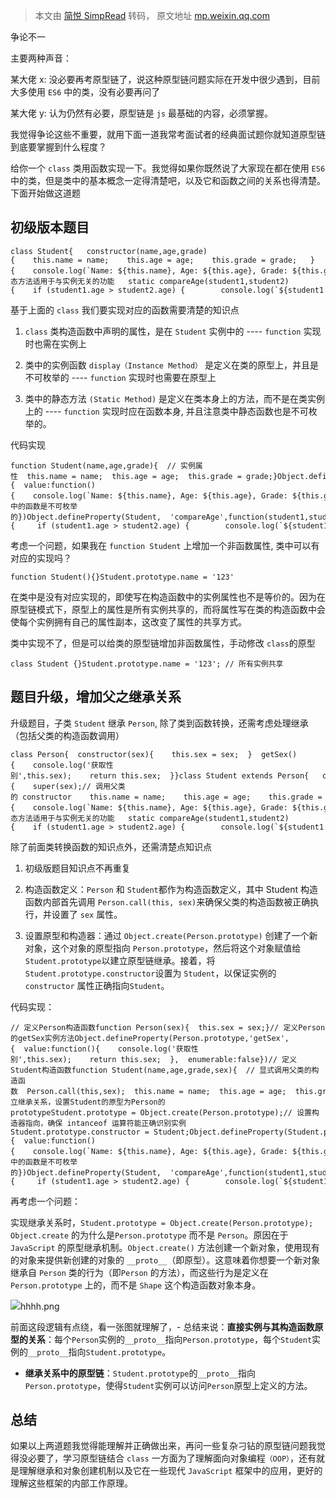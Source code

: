 > 本文由 [简悦 SimpRead](http://ksria.com/simpread/) 转码， 原文地址 [mp.weixin.qq.com](https://mp.weixin.qq.com/s/8-3LC2Sfqn6n1v37dkXCjQ)

争论不一

主要两种声音：

某大佬 x: 没必要再考原型链了，说这种原型链问题实际在开发中很少遇到，目前大多使用 `ES6` 中的类，没有必要再问了

某大佬 y: 认为仍然有必要，原型链是 `js` 最基础的内容，必须掌握。

我觉得争论这些不重要，就用下面一道我常考面试者的经典面试题你就知道原型链到底要掌握到什么程度？

给你一个 `class` 类用函数实现一下。我觉得如果你既然说了大家现在都在使用 `ES6` 中的类，但是类中的基本概念一定得清楚吧，以及它和函数之间的关系也得清楚。下面开始做这道题

初级版本题目
------

```
class Student{   constructor(name,age,grade){    this.name = name;    this.age = age;    this.grade = grade;   }       displayInfo(){    console.log(`Name: ${this.name}, Age: ${this.age}, Grade: ${this.grade}`);   }   // 静态方法适用于与实例无关的功能   static compareAge(student1,student2){    if (student1.age > student2.age) {        console.log(`${student1.name} is older than ${student2.name}.`);      } else if (student1.age < student2.age) {        console.log(`${student1.name} is younger than ${student2.name}.`);      } else {        console.log(`${student1.name} and ${student2.name} are of the same age.`);      }   }}
```

基于上面的 `class` 我们要实现对应的函数需要清楚的知识点

1.  `class` 类构造函数中声明的属性，是在 `Student` 实例中的 ---- `function` 实现时也需在实例上
    
2.  类中的实例函数 `display（Instance Method）` 是定义在类的原型上，并且是不可枚举的 ---- `function` 实现时也需要在原型上
    
3.  类中的静态方法 `(Static Method)` 是定义在类本身上的方法，而不是在类实例上的 ---- `function` 实现时应在函数本身, 并且注意类中静态函数也是不可枚举的。
    

代码实现

```
function Student(name,age,grade){  // 实例属性  this.name = name;  this.age = age;  this.grade = grade;}Object.defineProperty(Student.prototype,'displayInfo',{  value:function(){    console.log(`Name: ${this.name}, Age: ${this.age}, Grade: ${this.grade}`);  },  enumerable:false,// 类中的函数是不可枚举的})Object.defineProperty(Student,  'compareAge',function(student1,student2){     if (student1.age > student2.age) {        console.log(`${student1.name} is older than ${student2.name}.`);      } else if (student1.age < student2.age) {        console.log(`${student1.name} is younger than ${student2.name}.`);      } else {        console.log(`${student1.name} and ${student2.name} are of the same age.`);      }  })
```

考虑一个问题，如果我在 `function Student` 上增加一个非函数属性, 类中可以有对应的实现吗？

```
function Student(){}Student.prototype.name = '123'
```

在类中是没有对应实现的，即使写在构造函数中的实例属性也不是等价的。因为在原型链模式下，原型上的属性是所有实例共享的，而将属性写在类的构造函数中会使每个实例拥有自己的属性副本，这改变了属性的共享方式。

类中实现不了，但是可以给类的原型链增加非函数属性，手动修改 `class`的原型

```
class Student {}Student.prototype.name = '123'; // 所有实例共享
```

题目升级，增加父之继承关系
-------------

升级题目，子类 `Student` 继承 `Person`, 除了类到函数转换，还需考虑处理继承（包括父类的构造函数调用）

```
class Person{  constructor(sex){    this.sex = sex;  }  getSex(){    console.log('获取性别',this.sex);    return this.sex;  }}class Student extends Person{   constructor(name,age,grade,sex){    super(sex);// 调用父类的 constructor    this.name = name;    this.age = age;    this.grade = grade;   }       displayInfo(){    console.log(`Name: ${this.name}, Age: ${this.age}, Grade: ${this.grade}`);   }   // 静态方法适用于与实例无关的功能   static compareAge(student1,student2){    if (student1.age > student2.age) {        console.log(`${student1.name} is older than ${student2.name}.`);      } else if (student1.age < student2.age) {        console.log(`${student1.name} is younger than ${student2.name}.`);      } else {        console.log(`${student1.name} and ${student2.name} are of the same age.`);      }   }}
```

除了前面类转换函数的知识点外，还需清楚点知识点

1.  初级版题目知识点不再重复
    
2.  构造函数定义：`Person` 和 `Student`都作为构造函数定义，其中 Student 构造函数内部首先调用 `Person.call(this, sex)`来确保父类的构造函数被正确执行，并设置了 `sex` 属性。
    
3.  设置原型和构造器：通过 `Object.create(Person.prototype)` 创建了一个新对象，这个对象的原型指向 `Person.prototype`，然后将这个对象赋值给 `Student.prototype`以建立原型链继承。接着，将 `Student.prototype.constructor`设置为 `Student`，以保证实例的 `constructor` 属性正确指向`Student`。
    

代码实现：

```
// 定义Person构造函数function Person(sex){  this.sex = sex;}// 定义Person的getSex实例方法Object.defineProperty(Person.prototype,'getSex',{  value:function(){    console.log('获取性别',this.sex);    return this.sex;  },  enumerable:false})// 定义Student构造函数function Student(name,age,grade,sex){  // 显式调用父类的构造函数  Person.call(this,sex);  this.name = name;  this.age = age;  this.grade = grade;}// 建立继承关系，设置Student的原型为Person的prototypeStudent.prototype = Object.create(Person.prototype);// 设置构造器指向，确保 intanceof 运算符能正确识别实例Student.prototype.constructor = Student;Object.defineProperty(Student.prototype,'displayInfo',{  value:function(){    console.log(`Name: ${this.name}, Age: ${this.age}, Grade: ${this.grade}`);  },  enumerable:false,// 类中的函数是不可枚举的})Object.defineProperty(Student,  'compareAge',function(student1,student2){     if (student1.age > student2.age) {        console.log(`${student1.name} is older than ${student2.name}.`);      } else if (student1.age < student2.age) {        console.log(`${student1.name} is younger than ${student2.name}.`);      } else {        console.log(`${student1.name} and ${student2.name} are of the same age.`);      }  })
```

再考虑一个问题：

实现继承关系时，`Student.prototype = Object.create(Person.prototype);` `Object.create` 的为什么是`Person.prototype` 而不是 `Person`。原因在于 `JavaScript` 的原型继承机制。`Object.create()` 方法创建一个新对象，使用现有的对象来提供新创建的对象的 `__proto__`（即原型）。这意味着你想要一个新对象继承自 `Person` 类的行为（即`Person` 的方法），而这些行为是定义在 `Person.prototype` 上的，而不是 `Shape` 这个构造函数对象本身。

![](https://mmbiz.qpic.cn/mmbiz_png/MDPRplBm9ZWsTna3K2Xs2WI1zUMzqSO18BqDCI5TkJBZUeNr1FGnPsXyySU09qOVMgaJf8Hw4249wNyf2hXQLA/640?wx_fmt=png&from=appmsg)hhhh.png

前面这段逻辑有点绕，看一张图就理解了，- 总结来说：**直接实例与其构造函数原型的关系**：每个`Person`实例的`__proto__`指向`Person.prototype`，每个`Student`实例的`__proto__`指向`Student.prototype`。

*   **继承关系中的原型链**：`Student.prototype`的`__proto__`指向`Person.prototype`，使得`Student`实例可以访问`Person`原型上定义的方法。
    

总结
--

如果以上两道题我觉得能理解并正确做出来，再问一些复杂刁钻的原型链问题我觉得没必要了，学习原型链结合 `class` 一方面为了理解面向对象编程`（OOP）`，还有就是理解继承和对象创建机制以及它在一些现代 `JavaScript` 框架中的应用，更好的理解这些框架的内部工作原理。